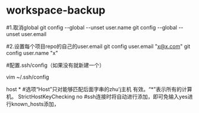 # workspace-backup

#1.取消global
git config --global --unset user.name
git config --global --unset user.email

#2.设置每个项目repo的自己的user.email
git config  user.email "x@x.com"
git config  user.name "x"


#配置.ssh/config（如果没有就新建一个）

vim ~/.ssh/config

host *
#选项“Host”只对能够匹配后面字串的zhu'j主机 有效。“*”表示所有的计算机。
StrictHostKeyChecking no
#ssh连接时将自动进行添加，即可免输入yes进行known_hosts添加，
